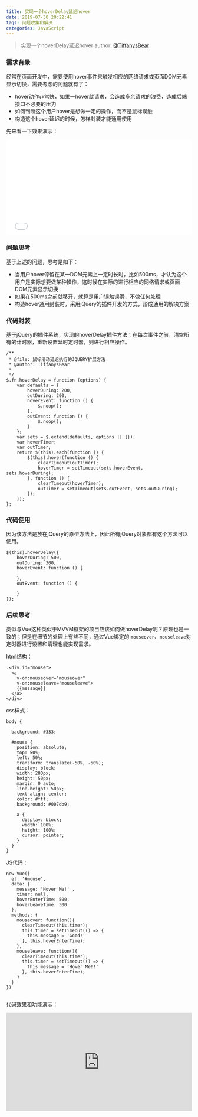 ```yaml
---
title: 实现一个hoverDelay延迟hover
date: 2019-07-30 20:22:41
tags: 问题收集和解决
categories: JavaScript
---
```




> 实现一个hoverDelay延迟hover
> author: [@TiffanysBear](https://tiffanysbear.github.io/)

### 需求背景
经常在页面开发中，需要使用hover事件来触发相应的网络请求或页面DOM元素显示切换，需要考虑的问题就有了：

* hover动作非常快，如果一hover就请求，会造成多余请求的浪费，造成后端接口不必要的压力
* 如何判断这个用户hover是想做一定的操作，而不是鼠标误触
* 构造这个hover延迟的时候，怎样封装才能通用使用

先来看一下效果演示：

<iframe height="257" style="width: 100%;" scrolling="no" title="Vue.js | Mouseover &amp; Mouseleave" src="//codepen.io/AAA_TTT/embed/VorrpN/?height=257&theme-id=0&default-tab=result" frameborder="no" allowtransparency="true" allowfullscreen="true">
  See the Pen <a href='https://codepen.io/AAA_TTT/pen/VorrpN/'>Vue.js | Mouseover &amp; Mouseleave</a> by AAA_TTT
  (<a href='https://codepen.io/AAA_TTT'>@AAA_TTT</a>) on <a href='https://codepen.io'>CodePen</a>.
</iframe>

### 问题思考
基于上述的问题，思考是如下：

* 当用户hover停留在某一DOM元素上一定时长时，比如500ms，才认为这个用户是实际想要做某种操作，这时候在实际的进行相应的网络请求或页面DOM元素显示切换
* 如果在500ms之前就移开，就算是用户误触误滑，不做任何处理
* 构造hover通用封装时，采用jQuery的插件开发的方式，形成通用的解决方案

<!-- more -->

### 代码封装

基于jQuery的插件系统，实现的hoverDelay插件方法；在每次事件之前，清空所有的计时器，重新设置延时定时器，则进行相应操作。

```
/**
 * @file: 鼠标滑动延迟执行的JQUERY扩展方法
 * @author: TiffanysBear
 *
 */
$.fn.hoverDelay = function (options) {
    var defaults = {
        hoverDuring: 200,
        outDuring: 200,
        hoverEvent: function () {
            $.noop();
        },
        outEvent: function () {
            $.noop();
        }
    };
    var sets = $.extend(defaults, options || {});
    var hoverTimer;
    var outTimer;
    return $(this).each(function () {
        $(this).hover(function () {
            clearTimeout(outTimer);
            hoverTimer = setTimeout(sets.hoverEvent, sets.hoverDuring);
        }, function () {
            clearTimeout(hoverTimer);
            outTimer = setTimeout(sets.outEvent, sets.outDuring);
        });
    });
};

```


### 代码使用
因为该方法是放在jQuery的原型方法上，因此所有jQuery对象都有这个方法可以使用。

```
$(this).hoverDelay({
    hoverDuring: 500,
    outDuring: 300,
    hoverEvent: function () {
        
    },
    outEvent: function () {
        
    }
});

```


### 后续思考

类似与Vue这种类似于MVVM框架的项目应该如何做hoverDelay呢？原理也是一致的；但是在细节的处理上有些不同，通过Vue绑定的 `mouseover`、`mouseleave`对定时器进行设置和清理也能实现需求。

html结构：

```
.<div id="mouse">
  <a
    v-on:mouseover="mouseover"
    v-on:mouseleave="mouseleave">
    {{message}}
  </a>
</div>

```

css样式：

```
body {
  
  background: #333;
  
  #mouse {
    position: absolute;
    top: 50%;
    left: 50%;
    transform: translate(-50%, -50%);
    display: block;
    width: 280px;
    height: 50px;
    margin: 0 auto;
    line-height: 50px;
    text-align: center;
    color: #fff;
    background: #007db9;

    a {
      display: block;
      width: 100%;
      height: 100%;
      cursor: pointer;
    }
  }
}

```


JS代码：

```
new Vue({
  el: '#mouse',
  data: {
    message: 'Hover Me!' ,
    timer: null,
    hoverEnterTime: 500,
    hoverLeaveTime: 300
  }, 
  methods: {
    mouseover: function(){
      clearTimeout(this.timer);
      this.timer = setTimeout(() => {
        this.message = 'Good!'
      }, this.hoverEnterTime);
    },    
    mouseleave: function(){
      clearTimeout(this.timer);
      this.timer = setTimeout(() => {
        this.message = 'Hover Me!!'
      }, this.hoverEnterTime);
    }
  }
})


```

[代码效果和功能演示](https://codepen.io/AAA_TTT/pen/BXmwVg)：



<iframe height="265" style="width: 100%;" scrolling="no" title="Vue.js | Mouseover &amp; Mouseleave" src="https://codepen.io/AAA_TTT/embed/VorrpN/?height=265&theme-id=0&default-tab=js" frameborder="no" allowtransparency="true" allowfullscreen="true">
  See the Pen <a href='https://codepen.io/AAA_TTT/pen/VorrpN/'>Vue.js | Mouseover &amp; Mouseleave</a> by AAA_TTT
  (<a href='https://codepen.io/AAA_TTT'>@AAA_TTT</a>) on <a href='https://codepen.io'>CodePen</a>.
</iframe>









